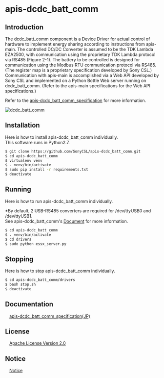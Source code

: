 # apis-dcdc_batt_comm

## Introduction
The dcdc_batt_comm component is a Device Driver for actual control of hardware to implement energy sharing according to instructions from apis-main. The controlled DC/DC Converter is assumed to be the TDK Lambda EZA2500, with communication using the proprietary TDK Lambda protocol via RS485 (Figure 2-1). The battery to be controlled is designed for communication using the Modbus RTU communication protocol via RS485. (The register map is a proprietary specification developed by Sony CSL.) Communication with apis-main is accomplished via a Web API developed by Sony CSL and implemented on a Python Bottle Web server running on dcdc_batt_comm. (Refer to the apis-main specifications for the Web API specifications.)

Refer to the [apis-dcdc_batt_comm_specification](#anchor1)  for more information.

![dcdc_batt_comm](https://user-images.githubusercontent.com/71874910/94906900-40b64200-04da-11eb-84b5-1134cd3d6b36.PNG)

## Installation

Here is how to install apis-dcdc_batt_comm individually.  
This software runs in Python2.7.  

```bash
$ git clone https://github.com/SonyCSL/apis-dcdc_batt_comm.git
$ cd apis-dcdc_batt_comm
$ virtualenv venv
$ . venv/bin/activate
$ sudo pip install -r requirements.txt
$ deactivate
```

## Running

Here is how to run apis-dcdc_batt_comm individually.  

*By default, 2 USB-RS485 converters are required for /dev/ttyUSB0 and /dev/ttyUSB1.  
See apis-dcdc_batt_comm's [Document](https://github.com/SonyCSL/apis-dcdc_batt_comm/blob/master/doc/jp/apis-dcdc_batt_comm_specification.md) for more information.

```bash
$ cd apis-dcdc_batt_comm
$ . venv/bin/activate
$ cd drivers
$ sudo python essx_server.py
```

## Stopping
Here is how to stop apis-dcdc_batt_comm individually.  

```bash
$ cd apis-dcdc_batt_comm/drivers
$ bash stop.sh
$ deactivate
```

<a id="anchor1"></a>
## Documentation
&emsp;[apis-dcdc_batt_comm_specification(JP)](https://github.com/SonyCSL/apis-dcdc_batt_comm/blob/master/doc/jp/apis-dcdc_batt_comm_specification.md)


## License
&emsp;[Apache License Version 2.0](https://github.com/oes-github/apis-dcdc_batt_comm/blob/master/LICENSE)


## Notice
&emsp;[Notice](https://github.com/oes-github/apis-dcdc_batt_comm/blob/master/NOTICE.md)
